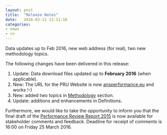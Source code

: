 ```yaml
---
layout: post
title:  "Release Notes"
date:   2016-03-11 12:11:16
categories:
- news
- rn
---
```


Data updates up to Feb 2016, new web address (for real), two new methodology topics.

The following changes have been delivered in this release:

1. Update: Data download files updated up to **February 2016** (when applicable).
1. New: The URL for the PRU Website is now [ansperformance.eu](//ansperformance.eu) and works !-)
1. New: added two topics in [Methodology](/references/methodology/) section.
1. Update: additions and enhancements in Definitions.

Furthermore, we would like to take the opportunity to inform you that the final draft of the 
[Performance Review Report 2015](www.eurocontrol.int/publications/draft-performance-review-report-prr-2015) 
is now available for stakeholder comments and feedback. 
Deadline for receipt of comments is 16:00 on Friday 25 March 2016.
 
